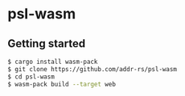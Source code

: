# psl-wasm

## Getting started

```bash
$ cargo install wasm-pack
$ git clone https://github.com/addr-rs/psl-wasm
$ cd psl-wasm
$ wasm-pack build --target web
```
